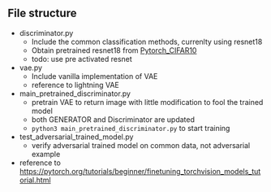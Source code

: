 ## File structure
- discriminator.py
    - Include the common classification methods, currenlty using resnet18
    - Obtain pretrained resnet18 from [Pytorch_CIFAR10](https://github.com/huyvnphan/PyTorch_CIFAR10#pytorch-models-trained-on-cifar-10-dataset)
    - todo: use pre activated resnet 
- vae.py
    - Include vanilla implementation of VAE
    - reference to lightning VAE
- main_pretrained_discriminator.py
    - pretrain VAE to return image with little modification to fool the trained model
    - both GENERATOR and Discriminator are updated
    - `python3 main_pretrained_discriminator.py` to start training
- test_adversarial_trained_model.py
    - verify adversarial trained model on common data, not adversarial example
- reference to https://pytorch.org/tutorials/beginner/finetuning_torchvision_models_tutorial.html